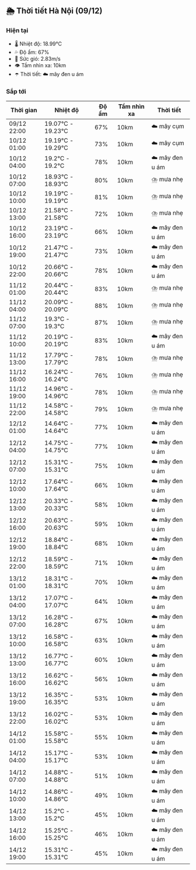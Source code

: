 ## 🌦️ Thời tiết Hà Nội (09/12)

### Hiện tại

- 🌡️ Nhiệt độ: 18.99℃
- 💦 Độ ẩm: 67%
- 💨 Sức gió: 2.83m/s
- 👁️ Tầm nhìn xa: 10km
- ☂️ Thời tiết: ☁️ mây đen u ám

### Sắp tới

| Thời gian | Nhiệt độ | Độ ẩm | Tầm nhìn xa | Thời tiết |
| --- | --- | --- | --- | --- |
| 09/12 22:00 | 19.07℃ - 19.23℃ | 67% | 10km | ☁️ mây cụm |
| 10/12 01:00 | 19.19℃ - 19.29℃ | 73% | 10km | ☁️ mây cụm |
| 10/12 04:00 | 19.2℃ - 19.2℃ | 78% | 10km | ☁️ mây đen u ám |
| 10/12 07:00 | 18.93℃ - 18.93℃ | 80% | 10km | ⛈️ mưa nhẹ |
| 10/12 10:00 | 19.19℃ - 19.19℃ | 81% | 10km | ⛈️ mưa nhẹ |
| 10/12 13:00 | 21.58℃ - 21.58℃ | 72% | 10km | ⛈️ mưa nhẹ |
| 10/12 16:00 | 23.19℃ - 23.19℃ | 66% | 10km | ☁️ mây đen u ám |
| 10/12 19:00 | 21.47℃ - 21.47℃ | 73% | 10km | ☁️ mây đen u ám |
| 10/12 22:00 | 20.66℃ - 20.66℃ | 78% | 10km | ☁️ mây đen u ám |
| 11/12 01:00 | 20.44℃ - 20.44℃ | 83% | 10km | ⛈️ mưa nhẹ |
| 11/12 04:00 | 20.09℃ - 20.09℃ | 88% | 10km | ⛈️ mưa nhẹ |
| 11/12 07:00 | 19.3℃ - 19.3℃ | 87% | 10km | ⛈️ mưa nhẹ |
| 11/12 10:00 | 20.19℃ - 20.19℃ | 83% | 10km | ☁️ mây đen u ám |
| 11/12 13:00 | 17.79℃ - 17.79℃ | 78% | 10km | ⛈️ mưa nhẹ |
| 11/12 16:00 | 16.24℃ - 16.24℃ | 76% | 10km | ⛈️ mưa nhẹ |
| 11/12 19:00 | 14.96℃ - 14.96℃ | 78% | 10km | ⛈️ mưa nhẹ |
| 11/12 22:00 | 14.58℃ - 14.58℃ | 79% | 10km | ⛈️ mưa nhẹ |
| 12/12 01:00 | 14.64℃ - 14.64℃ | 77% | 10km | ☁️ mây đen u ám |
| 12/12 04:00 | 14.75℃ - 14.75℃ | 77% | 10km | ☁️ mây đen u ám |
| 12/12 07:00 | 15.31℃ - 15.31℃ | 75% | 10km | ☁️ mây đen u ám |
| 12/12 10:00 | 17.64℃ - 17.64℃ | 66% | 10km | ☁️ mây đen u ám |
| 12/12 13:00 | 20.33℃ - 20.33℃ | 58% | 10km | ☁️ mây đen u ám |
| 12/12 16:00 | 20.63℃ - 20.63℃ | 59% | 10km | ☁️ mây đen u ám |
| 12/12 19:00 | 18.84℃ - 18.84℃ | 68% | 10km | ☁️ mây đen u ám |
| 12/12 22:00 | 18.59℃ - 18.59℃ | 71% | 10km | ☁️ mây đen u ám |
| 13/12 01:00 | 18.31℃ - 18.31℃ | 70% | 10km | ☁️ mây đen u ám |
| 13/12 04:00 | 17.07℃ - 17.07℃ | 64% | 10km | ☁️ mây đen u ám |
| 13/12 07:00 | 16.28℃ - 16.28℃ | 67% | 10km | ☁️ mây đen u ám |
| 13/12 10:00 | 16.58℃ - 16.58℃ | 63% | 10km | ☁️ mây đen u ám |
| 13/12 13:00 | 16.77℃ - 16.77℃ | 60% | 10km | ☁️ mây đen u ám |
| 13/12 16:00 | 16.62℃ - 16.62℃ | 56% | 10km | ☁️ mây đen u ám |
| 13/12 19:00 | 16.35℃ - 16.35℃ | 53% | 10km | ☁️ mây đen u ám |
| 13/12 22:00 | 16.02℃ - 16.02℃ | 53% | 10km | ☁️ mây đen u ám |
| 14/12 01:00 | 15.58℃ - 15.58℃ | 55% | 10km | ☁️ mây đen u ám |
| 14/12 04:00 | 15.17℃ - 15.17℃ | 53% | 10km | ☁️ mây đen u ám |
| 14/12 07:00 | 14.88℃ - 14.88℃ | 51% | 10km | ☁️ mây đen u ám |
| 14/12 10:00 | 14.86℃ - 14.86℃ | 49% | 10km | ☁️ mây đen u ám |
| 14/12 13:00 | 15.2℃ - 15.2℃ | 45% | 10km | ☁️ mây đen u ám |
| 14/12 16:00 | 15.25℃ - 15.25℃ | 46% | 10km | ☁️ mây đen u ám |
| 14/12 19:00 | 15.31℃ - 15.31℃ | 45% | 10km | ☁️ mây đen u ám |
